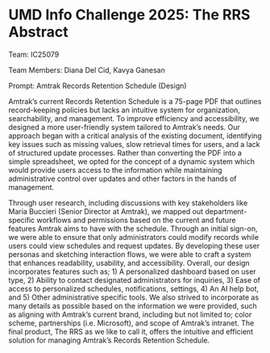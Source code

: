 # UMD Info Challenge 2025: The RRS Abstract

Team: IC25079

Team Members: Diana Del Cid, Kavya Ganesan

Prompt: Amtrak Records Retention Schedule (Design)


Amtrak’s current Records Retention Schedule is a 75-page PDF that outlines record-keeping policies but lacks an intuitive system for organization, searchability, and management. To improve efficiency and accessibility, we designed a more user-friendly system tailored to Amtrak’s needs. Our approach began with a critical analysis of the existing document, identifying key issues such as missing values, slow retrieval times for users, and a lack of structured update processes. Rather than converting the PDF into a simple spreadsheet, we opted for the concept of a dynamic system which would provide users access to the information while maintaining administrative control over updates and other factors in the hands of management.

Through user research, including discussions with key stakeholders like Maria Buccieri (Senior Director at Amtrak), we mapped out department-specific workflows and permissions based on the current and future features Amtrak aims to have with the schedule. Through an initial sign-on, we were able to ensure that only administrators could modify records while users could view schedules and request updates. By developing these user personas and sketching interaction flows, we were able to craft a system that enhances readability, usability, and accessibility. Overall, our design incorporates features such as; 1) A personalized dashboard based on user type, 2) Ability to contact designated administrators for inquiries, 3) Ease of access to personalized schedules, notifications, settings, 4) An AI help bot, and 5) Other administrative specific tools. We also strived to incorporate as many details as possible based on the information we were provided, such as aligning with Amtrak’s current brand, including but not limited to; color scheme, partnerships (i.e. Microsoft), and scope of Amtrak’s intranet. The final product, The RRS as we like to call it, offers the intuitive and efficient solution for managing Amtrak’s Records Retention Schedule.


